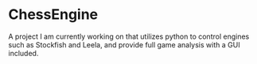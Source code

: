 # ChessEngine
A project I am currently working on that utilizes python to control engines such as Stockfish and Leela, and provide full game analysis with a GUI included.
